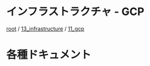 # インフラストラクチャ - GCP

[root](./../../../README.md) 
/ [13_infrastructure](./../README.md) 
/ [11_gcp](./README.md)

# 各種ドキュメント
